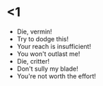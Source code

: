 # <1

- Die, vermin!
- Try to dodge this!
- Your reach is insufficient!
- You won't outlast me!
- Die, critter!
- Don't sully my blade!
- You're not worth the effort!
